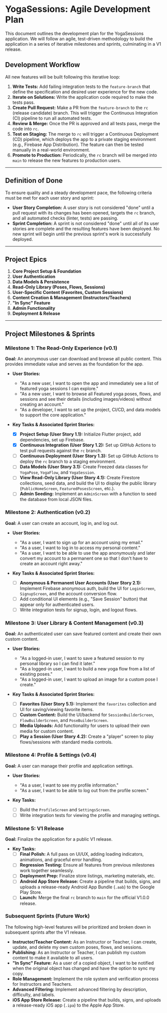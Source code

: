 # YogaSessions: Agile Development Plan

This document outlines the development plan for the YogaSessions application. We will follow an agile, test-driven methodology to build the application in a series of iterative milestones and sprints, culminating in a V1 release.

## Development Workflow

All new features will be built following this iterative loop:

1.  **Write Tests:** Add failing integration tests to the `feature-branch` that define the specification and desired user experience for the new code.
2.  **Iterate on Solutions:** Write the application code required to make the tests pass.
3.  **Create Pull Request:** Make a PR from the `feature-branch` to the `rc` (release candidate) branch. This will trigger the Continuous Integration (CI) pipeline to run all automated tests.
4.  **Review & Merge:** Once the PR is approved and all tests pass, merge the code into `rc`.
5.  **Test on Staging:** The merge to `rc` will trigger a Continuous Deployment (CD) pipeline, which deploys the app to a private staging environment (e.g., Firebase App Distribution). The feature can then be tested manually in a real-world environment.
6.  **Promote to Production:** Periodically, the `rc` branch will be merged into `main` to release the new features to production users.

---

## Definition of Done

To ensure quality and a steady development pace, the following criteria must be met for each user story and sprint:

*   **User Story Completion:** A user story is not considered "done" until a pull request with its changes has been opened, targets the `rc` branch, and all automated checks (linter, tests) are passing.
*   **Sprint Completion:** A sprint is not considered "done" until all of its user stories are complete and the resulting features have been deployed. No new sprint will begin until the previous sprint's work is successfully deployed.

---

## Project Epics

1.  **Core Project Setup & Foundation**
2.  **User Authentication**
3.  **Data Models & Persistence**
4.  **Read-Only Library (Poses, Flows, Sessions)**
5.  **User-Specific Content (Favorites, Custom Sessions)**
6.  **Content Creation & Management (Instructors/Teachers)**
7.  **"In Sync" Feature**
8.  **Admin Functionality**
9.  **Deployment & Release**

---

## Project Milestones & Sprints

### Milestone 1: The Read-Only Experience (v0.1)

**Goal:** An anonymous user can download and browse all public content. This provides immediate value and serves as the foundation for the app.

*   **User Stories:**
    *   "As a new user, I want to open the app and immediately see a list of featured yoga sessions I can explore."
    *   "As a new user, I want to browse all Featured yoga poses, flows, and sessions and see their details (including images/videos) without creating an account."
    *   "As a developer, I want to set up the project, CI/CD, and data models to support the core application."

*   **Key Tasks & Associated Sprint Stories:**
    - [x]   **Project Setup (User Story 1.1):** Initialize Flutter project, add dependencies, set up Firebase.
    - [x]   **Continuous Integration (User Story 1.2):** Set up GitHub Actions to test pull requests against the `rc` branch.
    - [ ]   **Continuous Deployment (User Story 1.3):** Set up GitHub Actions to deploy the `rc` branch to a staging environment.
    - [ ]   **Data Models (User Story 3.1):** Create Freezed data classes for `YogaPose`, `YogaFlow`, and `YogaSession`.
    - [ ]   **View Read-Only Library (User Story 4.1):** Create Firestore collections, seed data, and build the UI to display the public library (`PublicHomeScreen`, `FeaturedPosesScreen`, etc.).
    - [ ]   **Admin Seeding:** Implement an `AdminScreen` with a function to seed the database from local JSON files.

### Milestone 2: Authentication (v0.2)

**Goal:** A user can create an account, log in, and log out.

*   **User Stories:**
    *   "As a user, I want to sign up for an account using my email."
    *   "As a user, I want to log in to access my personal content."
    *   "As a user, I want to be able to use the app anonymously and later convert my account to a permanent one so that I don't have to create an account right away."

*   **Key Tasks & Associated Sprint Stories:**
    - [ ] **Anonymous & Permanent User Accounts (User Story 2.1):** Implement Firebase anonymous auth, build the UI for `LoginScreen`, `SignupScreen`, and the account conversion flow.
    - [ ] Add conditional UI elements (e.g., "Save Session" button) that appear only for authenticated users.
    - [ ] Write integration tests for signup, login, and logout flows.

### Milestone 3: User Library & Content Management (v0.3)

**Goal:** An authenticated user can save featured content and create their own custom content.

*   **User Stories:**
    *   "As a logged-in user, I want to save a featured session to my personal library so I can find it later."
    *   "As a logged-in user, I want to build a new yoga flow from a list of existing poses."
    *   "As a logged-in user, I want to upload an image for a custom pose I create."

*   **Key Tasks & Associated Sprint Stories:**
    - [ ] **Favorites (User Story 5.1):** Implement the `favorites` collection and UI for saving/viewing favorite items.
    - [ ] **Custom Content:** Build the UI/backend for `SessionBuilderScreen`, `FlowBuilderScreen`, and `PoseBuilderScreen`.
    - [ ] **Media Uploads:** Add functionality for users to upload their own media for custom content.
    - [ ] **Play a Session (User Story 4.2):** Create a "player" screen to play flows/sessions with standard media controls.

### Milestone 4: Profile & Settings (v0.4)

**Goal:** A user can manage their profile and application settings.

*   **User Stories:**
    *   "As a user, I want to see my profile information."
    *   "As a user, I want to be able to log out from the profile screen."

*   **Key Tasks:**
    - [ ] Build the `ProfileScreen` and `SettingsScreen`.
    - [ ] Write integration tests for viewing the profile and managing settings.

### Milestone 5: V1 Release

**Goal:** Finalize the application for a public V1 release.

*   **Key Tasks:**
    - [ ] **Final Polish:** A full pass on UI/UX, adding loading indicators, animations, and graceful error handling.
    - [ ] **Regression Testing:** Ensure all features from previous milestones work together seamlessly.
    - [ ] **Deployment Prep:** Finalize store listings, marketing materials, etc.
    - [ ] **Android App Store Release:** Create a pipeline that builds, signs, and uploads a release-ready Android App Bundle (`.aab`) to the Google Play Store.
    - [ ] **Launch:** Merge the final `rc` branch to `main` for the official V1.0.0 release.

### Subsequent Sprints (Future Work)

The following high-level features will be prioritized and broken down in subsequent sprints after the V1 release.

*   **Instructor/Teacher Content:** As an Instructor or Teacher, I can create, update, and delete my own custom poses, flows, and sessions.
*   **Publishing:** As an Instructor or Teacher, I can publish my custom content to make it available to all users.
*   **"In Sync" Feature:** As a user of a copied object, I want to be notified when the original object has changed and have the option to sync my copy.
*   **Role Management:** Implement the role system and verification process for Instructors and Teachers.
*   **Advanced Filtering:** Implement advanced filtering by description, difficulty, and labels.
*   **iOS App Store Release:** Create a pipeline that builds, signs, and uploads a release-ready iOS app (`.ipa`) to the Apple App Store.
